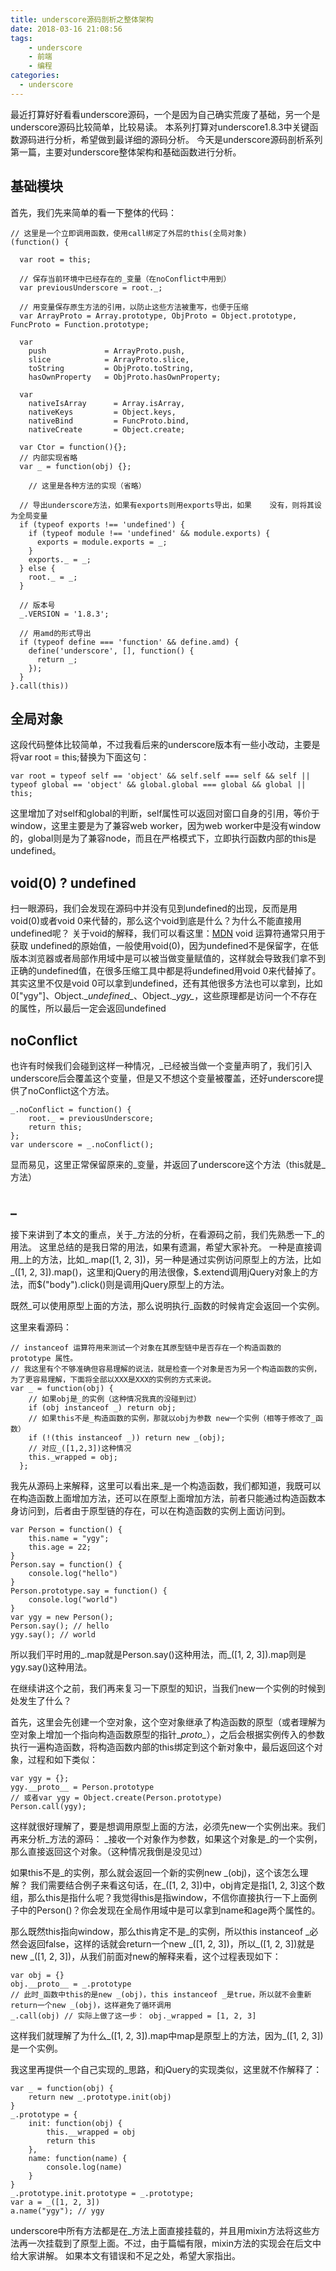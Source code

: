 ```yaml
---
title: underscore源码剖析之整体架构
date: 2018-03-16 21:08:56
tags:
	- underscore
	- 前端
	- 编程
categories: 
  - underscore
---
```

最近打算好好看看underscore源码，一个是因为自己确实荒废了基础，另一个是underscore源码比较简单，比较易读。
本系列打算对underscore1.8.3中关键函数源码进行分析，希望做到最详细的源码分析。
今天是underscore源码剖析系列第一篇，主要对underscore整体架构和基础函数进行分析。
## 基础模块 ##
首先，我们先来简单的看一下整体的代码：
```
// 这里是一个立即调用函数，使用call绑定了外层的this(全局对象)
(function() {

  var root = this;
  
  // 保存当前环境中已经存在的_变量（在noConflict中用到）
  var previousUnderscore = root._;
  
  // 用变量保存原生方法的引用，以防止这些方法被重写，也便于压缩
  var ArrayProto = Array.prototype, ObjProto = Object.prototype, FuncProto = Function.prototype;

  var
    push             = ArrayProto.push,
    slice            = ArrayProto.slice,
    toString         = ObjProto.toString,
    hasOwnProperty   = ObjProto.hasOwnProperty;

  var
    nativeIsArray      = Array.isArray,
    nativeKeys         = Object.keys,
    nativeBind         = FuncProto.bind,
    nativeCreate       = Object.create;

  var Ctor = function(){};
  // 内部实现省略
  var _ = function(obj) {};
  
    // 这里是各种方法的实现（省略）
    
  // 导出underscore方法，如果有exports则用exports导出，如果    没有，则将其设为全局变量
  if (typeof exports !== 'undefined') {
    if (typeof module !== 'undefined' && module.exports) {
      exports = module.exports = _;
    }
    exports._ = _;
  } else {
    root._ = _;
  }
  
  // 版本号
  _.VERSION = '1.8.3';
  
  // 用amd的形式导出
  if (typeof define === 'function' && define.amd) {
    define('underscore', [], function() {
      return _;
    });
  }
}.call(this))
```
<!-- more -->
## 全局对象 ##
这段代码整体比较简单，不过我看后来的underscore版本有一些小改动，主要是将var root = this;替换为下面这句：
```
var root = typeof self == 'object' && self.self === self && self || typeof global == 'object' && global.global === global && global || this;
```
这里增加了对self和global的判断，self属性可以返回对窗口自身的引用，等价于window，这里主要是为了兼容web worker，因为web worker中是没有window的，global则是为了兼容node，而且在严格模式下，立即执行函数内部的this是undefined。

## void(0) ? undefined ##
扫一眼源码，我们会发现在源码中并没有见到undefined的出现，反而是用void(0)或者void 0来代替的，那么这个void到底是什么？为什么不能直接用undefined呢？
关于void的解释，我们可以看这里：[MDN](https://developer.mozilla.org/zh-CN/docs/Web/JavaScript/Reference/Operators/void)
void 运算符通常只用于获取 undefined的原始值，一般使用void(0)，因为undefined不是保留字，在低版本浏览器或者局部作用域中是可以被当做变量赋值的，这样就会导致我们拿不到正确的undefined值，在很多压缩工具中都是将undefined用void 0来代替掉了。
其实这里不仅是void 0可以拿到undefined，还有其他很多方法也可以拿到，比如0["ygy"]、Object.\__undefined\__、Object.\__ygy\__，这些原理都是访问一个不存在的属性，所以最后一定会返回undefined

## noConflict ##
也许有时候我们会碰到这样一种情况，\_已经被当做一个变量声明了，我们引入underscore后会覆盖这个变量，但是又不想这个变量被覆盖，还好underscore提供了noConflict这个方法。
```
_.noConflict = function() {
    root._ = previousUnderscore;
    return this;
};
var underscore = _.noConflict();
```
显而易见，这里正常保留原来的\_变量，并返回了underscore这个方法（this就是\_方法）
## \_ ##
接下来讲到了本文的重点，关于\_方法的分析，在看源码之前，我们先熟悉一下\_的用法。
这里总结的是我日常的用法，如果有遗漏，希望大家补充。
一种是直接调用\_上的方法，比如\_.map([1, 2, 3])，另一种是通过实例访问原型上的方法，比如\_([1, 2, 3]).map()，这里和jQuery的用法很像，\$.extend调用jQuery对象上的方法，而\$("body").click()则是调用jQuery原型上的方法。

既然\_可以使用原型上面的方法，那么说明执行_函数的时候肯定会返回一个实例。

这里来看源码：
```
// instanceof 运算符用来测试一个对象在其原型链中是否存在一个构造函数的 prototype 属性。
// 我这里有个不够准确但容易理解的说法，就是检查一个对象是否为另一个构造函数的实例，为了更容易理解，下面将全部以XXX是XXX的实例的方式来说。
var _ = function(obj) {
    // 如果obj是_的实例（这种情况我真的没碰到过）
    if (obj instanceof _) return obj;
    // 如果this不是_构造函数的实例，那就以obj为参数 new一个实例（相等于修改了_函数）
    if (!(this instanceof _)) return new _(obj);
    // 对应_([1,2,3])这种情况
    this._wrapped = obj;
  };
```
我先从源码上来解释，这里可以看出来\_是一个构造函数，我们都知道，我既可以在构造函数上面增加方法，还可以在原型上面增加方法，前者只能通过构造函数本身访问到，后者由于原型链的存在，可以在构造函数的实例上面访问到。
```
var Person = function() {
    this.name = "ygy";
    this.age = 22;
}
Person.say = function() {
    console.log("hello")
}
Person.prototype.say = function() {
    console.log("world")
}
var ygy = new Person();
Person.say(); // hello
ygy.say(); // world
```
所以我们平时用的\_.map就是Person.say()这种用法，而\_([1, 2, 3]).map则是ygy.say()这种用法。

在继续讲这个之前，我们再来复习一下原型的知识，当我们new一个实例的时候到处发生了什么？

首先，这里会先创建一个空对象，这个空对象继承了构造函数的原型（或者理解为空对象上增加一个指向构造函数原型的指针\__proto\__），之后会根据实例传入的参数执行一遍构造函数，将构造函数内部的this绑定到这个新对象中，最后返回这个对象，过程和如下类似：
```
var ygy = {};
ygy.__proto__ = Person.prototype 
// 或者var ygy = Object.create(Person.prototype)
Person.call(ygy);
```
这样就很好理解了，要是想调用原型上面的方法，必须先new一个实例出来。我们再来分析\_方法的源码：
\_接收一个对象作为参数，如果这个对象是\_的一个实例，那么直接返回这个对象。（这种情况我倒是没见过）
    
如果this不是\_的实例，那么就会返回一个新的实例new \_(obj)，这个该怎么理解？
我们需要结合例子来看这句话，在\_([1, 2, 3])中，obj肯定是指[1, 2, 3]这个数组，那么this是指什么呢？我觉得this是指window，不信你直接执行一下上面例子中的Person()？你会发现在全局作用域中是可以拿到name和age两个属性的。
    
那么既然this指向window，那么this肯定不是\_的实例，所以this instanceof \_必然会返回false，这样的话就会return一个new \_([1, 2, 3])，所以\_([1, 2, 3])就是new \_([1, 2, 3])，从我们前面对new的解释来看，这个过程表现如下：
```
var obj = {}
obj.__proto__ = _.prototype
// 此时_函数中this的是new _(obj)，this instanceof _是true，所以就不会重新return一个new _(obj)，这样避免了循环调用
_.call(obj) // 实际上做了这一步： obj._wrapped = [1, 2, 3]
```
这样我们就理解了为什么\_([1, 2, 3]).map中map是原型上的方法，因为\_([1, 2, 3])是一个实例。

我这里再提供一个自己实现的_思路，和jQuery的实现类似，这里就不作解释了：
```
var _ = function(obj) {
    return new _.prototype.init(obj)
}
_.prototype = {
    init: function(obj) {
    	this.__wrapped = obj
    	return this
    },
    name: function(name) {
        console.log(name)
    }
}
_.prototype.init.prototype = _.prototype;
var a = _([1, 2, 3])
a.name("ygy"); // ygy
```
underscore中所有方法都是在\_方法上面直接挂载的，并且用mixin方法将这些方法再一次挂载到了原型上面。不过，由于篇幅有限，mixin方法的实现会在后文中给大家讲解。
如果本文有错误和不足之处，希望大家指出。
<head>
    <script src="//cdn1.lncld.net/static/js/3.0.4/av-min.js"></script>
    <script src='//unpkg.com/valine/dist/Valine.min.js'></script>
</head>
<body>
    <div id="comment"></div>
</body>